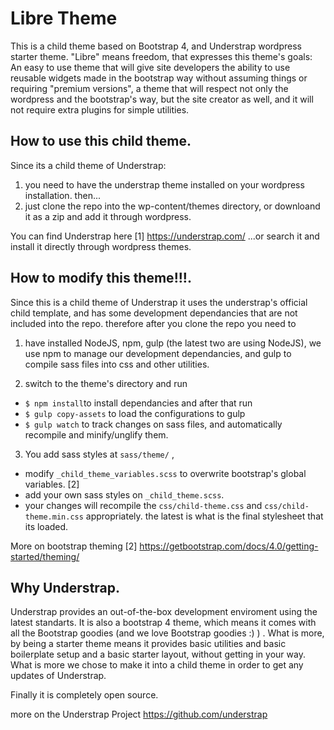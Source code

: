 # Libre Theme
This is a child theme based on Bootstrap 4, and Understrap wordpress starter theme.
"Libre" means freedom, that expresses this theme's goals: An easy to use theme that will give site developers the ability to use reusable widgets made in the bootstrap way without assuming things or requiring "premium versions", a theme that will respect not only  the wordpress and the bootstrap's  way, but the site creator as well, and it will not require extra plugins for simple utilities.

## How to use this child theme.
Since its a child theme of Understrap:
1) you need to have the understrap theme installed on your wordpress installation.
then...
2) just clone the repo into the wp-content/themes directory, or downloand it as a zip and add it through wordpress.

You can find Understrap here
[1] https://understrap.com/
...or search it and  install it directly through wordpress themes.

## How to modify this theme!!!.
Since this is a child theme of Understrap it uses the understrap's official child template, and has some development dependancies that are not included into the repo. therefore after you clone the repo you need to 

1) have installed NodeJS, npm, gulp (the latest two are using NodeJS), we use npm to manage our development dependancies, and gulp to compile sass files into css and other utilities.

2) switch to the theme's directory and run 
 - `$ npm install`to install dependancies and after that run 
 - `$ gulp copy-assets` to load the configurations to gulp 
 - `$ gulp watch` to track changes on sass files, and automatically recompile and minify/unglify them.

3) You add sass styles at `sass/theme/` ,
- modify  `_child_theme_variables.scss` to overwrite bootstrap's global variables. [2]
- add your own sass styles on `_child_theme.scss`.
- your changes will recompile the `css/child-theme.css` and `css/child-theme.min.css` appropriately. the latest is what is the final stylesheet that its loaded.

More on bootstrap theming
[2] https://getbootstrap.com/docs/4.0/getting-started/theming/

## Why Understrap.
Understrap provides an out-of-the-box development enviroment using the latest standarts. It is also a bootstrap 4 theme, which means it comes with all the Bootstrap goodies (and we love Bootstrap goodies :) ) . What is more, by being a starter theme means it provides basic utilities and basic boilerplate setup and a basic starter layout, without getting in your way. What is more we chose to make it into a child theme in order to get any updates of Understrap.

Finally it is completely open source.

more on the Understrap Project
https://github.com/understrap

